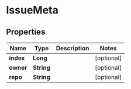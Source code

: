 # IssueMeta

## Properties
Name | Type | Description | Notes
------------ | ------------- | ------------- | -------------
**index** | **Long** |  |  [optional]
**owner** | **String** |  |  [optional]
**repo** | **String** |  |  [optional]
